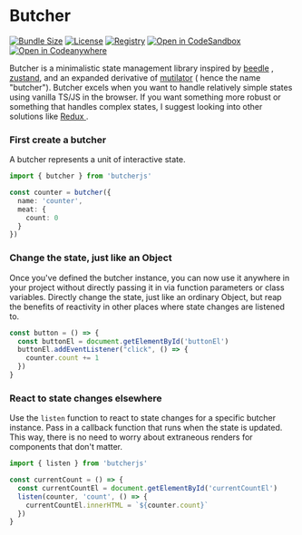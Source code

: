 # Butcher

[![Bundle Size](https://img.shields.io/bundlephobia/minzip/butcherjs?style=flat-square)](https://bundlephobia.com/result?p=butcherjs)
[![License](https://img.shields.io/github/license/drpoppyseed/butcherjs?style=flat-square)](https://github.com/DrPoppyseed/butcherjs/blob/main/LICENSE)
[![Registry](https://img.shields.io/npm/v/butcherjs?style=flat-square)](https://www.npmjs.com/package/butcherjs)
[![Open in CodeSandbox](https://img.shields.io/badge/Open%20demo%20in-CodeSandbox-blue?style=flat-square&logo=codesandbox)](https://codesandbox.io/s/youthful-curran-nsmhes)
[![Open in Codeanywhere](https://img.shields.io/badge/Open%20in-Codeanywhere-blue?style=flat-square&logo=codeanywhere)](https://app.codeanywhere.com/#https://github.com/peaske7/butcher.js/blob/144da42203c692361a3f88b3563bfa16afc5ddb8/README.md)

Butcher is a minimalistic state management library inspired
by [beedle](https://github.com/hankchizljaw/beedle)
, [zustand](https://github.com/pmndrs/zustand),
and an expanded derivative
of [mutilator](https://gist.github.com/Heydon/9de1a8b55dd1448281fad013503a5b7a) (
hence the name "butcher"). Butcher excels when you want to handle
relatively simple states using vanilla TS/JS in the browser. If you want
something more robust or something that handles complex states, I
suggest looking into other solutions
like [ Redux ](https://github.com/reduxjs/redux).

### First create a butcher

A butcher represents a unit of interactive state.

```typescript
import { butcher } from 'butcherjs'

const counter = butcher({
  name: 'counter',
  meat: {
    count: 0
  }
})
```

### Change the state, just like an Object

Once you've defined the butcher instance, you can now use it anywhere in your
project without directly passing it in via function parameters or class
variables. Directly change the state, just like an ordinary Object, but reap the
benefits of reactivity in other places where state changes are listened to.

```typescript
const button = () => {
  const buttonEl = document.getElementById('buttonEl')
  buttonEl.addEventListener("click", () => {
    counter.count += 1
  })
}
```

### React to state changes elsewhere

Use the `listen` function to react to state changes for a specific butcher
instance. Pass in a callback function that runs when the state is updated. This
way, there is no need to worry about extraneous renders for components that
don't matter.

```typescript
import { listen } from 'butcherjs'

const currentCount = () => {
  const currentCountEl = document.getElementById('currentCountEl')
  listen(counter, 'count', () => {
    currentCountEl.innerHTML = `${counter.count}`
  })
}
```
